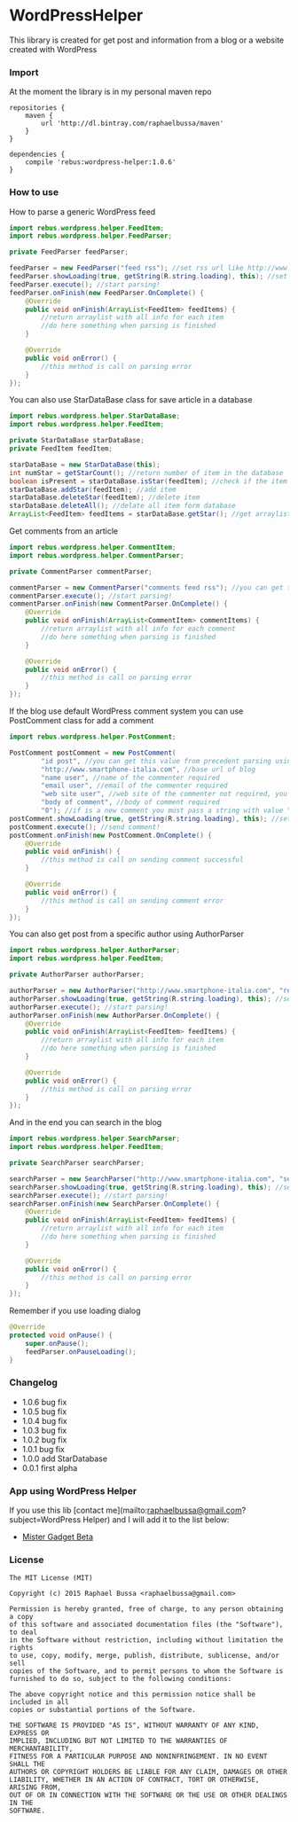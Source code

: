 # WordPressHelper
This library is created for get post and information from a blog or a website created with WordPress
### Import
At the moment the library is in my personal maven repo
```Gradle
repositories {
    maven {
        url 'http://dl.bintray.com/raphaelbussa/maven'
    }
}
```
```Gradle
dependencies {
    compile 'rebus:wordpress-helper:1.0.6'
}
```
### How to use
How to parse a generic WordPress feed
```java
import rebus.wordpress.helper.FeedItem;
import rebus.wordpress.helper.FeedParser;

private FeedParser feedParser;

feedParser = new FeedParser("feed rss"); //set rss url like http://www.smartphone-italia.com/feed
feedParser.showLoading(true, getString(R.string.loading), this); //set loading dialog, need boolean value, string to show and context
feedParser.execute(); //start parsing!
feedParser.onFinish(new FeedParser.OnComplete() {
    @Override
    public void onFinish(ArrayList<FeedItem> feedItems) {
        //return arraylist with all info for each item
        //do here something when parsing is finished
    }

    @Override
    public void onError() {
        //this method is call on parsing error
    }
});
```
You can also use StarDataBase class for save article in a database
```java
import rebus.wordpress.helper.StarDataBase;
import rebus.wordpress.helper.FeedItem;

private StarDataBase starDataBase;
private FeedItem feedItem;

starDataBase = new StarDataBase(this);
int numStar = getStarCount(); //return number of item in the database
boolean isPresent = starDataBase.isStar(feedItem); //check if the item is in the database, returns true if there is
starDataBase.addStar(feedItem); //add item
starDataBase.deleteStar(feedItem); //delete item
starDataBase.deleteAll(); //delate all item form database
ArrayList<FeedItem> feedItems = starDataBase.getStar(); //get arraylist with all item
```
Get comments from an article
```java
import rebus.wordpress.helper.CommentItem;
import rebus.wordpress.helper.CommentParser;

private CommentParser commentParser;

commentParser = new CommentParser("comments feed rss"); //you can get this value from precedent parsing using feedParser.getCommentRss();
commentParser.execute(); //start parsing!
commentParser.onFinish(new CommentParser.OnComplete() {
    @Override
    public void onFinish(ArrayList<CommentItem> commentItems) {
        //return arraylist with all info for each comment
        //do here something when parsing is finished
    }

    @Override
    public void onError() {
        //this method is call on parsing error
    }
});
```
If the blog use default WordPress comment system you can use PostComment class for add a comment
```java
import rebus.wordpress.helper.PostComment;

PostComment postComment = new PostComment(
        "id post", //you can get this value from precedent parsing using feedParser.getId();
        "http://www.smartphone-italia.com", //base url of blog
        "name user", //name of the commenter required
        "email user", //email of the commenter required
        "web site user", //web site of the commenter not required, you can pass an empty string
        "body of comment", //body of comment required
        "0"); //if is a new comment you must pass a string with value "0", if is an answer you must pass the id of the comment  to which you want to respond, you can get this value from precedent parsing commentItem.getId();
postComment.showLoading(true, getString(R.string.loading), this); //set loading dialog, need boolean value, string to show and context
postComment.execute(); //send comment!
postComment.onFinish(new PostComment.OnComplete() {
    @Override
    public void onFinish() {
        //this method is call on sending comment successful
    }

    @Override
    public void onError() {
        //this method is call on sending comment error
    }
});
```
You can also get post from a specific author using AuthorParser
```java
import rebus.wordpress.helper.AuthorParser;
import rebus.wordpress.helper.FeedItem;

private AuthorParser authorParser;

authorParser = new AuthorParser("http://www.smartphone-italia.com", "rebus"); //set url of blog and author nickname
authorParser.showLoading(true, getString(R.string.loading), this); //set loading dialog, need boolean value, string to show and context
authorParser.execute(); //start parsing!
authorParser.onFinish(new AuthorParser.OnComplete() {
    @Override
    public void onFinish(ArrayList<FeedItem> feedItems) {
        //return arraylist with all info for each item
        //do here something when parsing is finished
    }

    @Override
    public void onError() {
        //this method is call on parsing error
    }
});
```
And in the end you can search in the blog
```java
import rebus.wordpress.helper.SearchParser;
import rebus.wordpress.helper.FeedItem;

private SearchParser searchParser;

searchParser = new SearchParser("http://www.smartphone-italia.com", "search something"); //set url of blog and search query
searchParser.showLoading(true, getString(R.string.loading), this); //set loading dialog, need boolean value, string to show and context
searchParser.execute(); //start parsing!
searchParser.onFinish(new SearchParser.OnComplete() {
    @Override
    public void onFinish(ArrayList<FeedItem> feedItems) {
        //return arraylist with all info for each item
        //do here something when parsing is finished
    }

    @Override
    public void onError() {
        //this method is call on parsing error
    }
});
```
Remember if you use loading dialog
```java
@Override
protected void onPause() {
    super.onPause();
    feedParser.onPauseLoading();
}
```
### Changelog
- 1.0.6 bug fix
- 1.0.5 bug fix
- 1.0.4 bug fix
- 1.0.3 bug fix
- 1.0.2 bug fix
- 1.0.1 bug fix
- 1.0.0 add StarDatabase
- 0.0.1 first alpha

### App using WordPress Helper
If you use this lib [contact me](mailto:raphaelbussa@gmail.com?subject=WordPress Helper) and I will add it to the list below:
- [Mister Gadget Beta](https://play.google.com/store/apps/details?id=rebus.mister.gadget)

### License
```
The MIT License (MIT)

Copyright (c) 2015 Raphael Bussa <raphaelbussa@gmail.com>

Permission is hereby granted, free of charge, to any person obtaining a copy
of this software and associated documentation files (the "Software"), to deal
in the Software without restriction, including without limitation the rights
to use, copy, modify, merge, publish, distribute, sublicense, and/or sell
copies of the Software, and to permit persons to whom the Software is
furnished to do so, subject to the following conditions:

The above copyright notice and this permission notice shall be included in all
copies or substantial portions of the Software.

THE SOFTWARE IS PROVIDED "AS IS", WITHOUT WARRANTY OF ANY KIND, EXPRESS OR
IMPLIED, INCLUDING BUT NOT LIMITED TO THE WARRANTIES OF MERCHANTABILITY,
FITNESS FOR A PARTICULAR PURPOSE AND NONINFRINGEMENT. IN NO EVENT SHALL THE
AUTHORS OR COPYRIGHT HOLDERS BE LIABLE FOR ANY CLAIM, DAMAGES OR OTHER
LIABILITY, WHETHER IN AN ACTION OF CONTRACT, TORT OR OTHERWISE, ARISING FROM,
OUT OF OR IN CONNECTION WITH THE SOFTWARE OR THE USE OR OTHER DEALINGS IN THE
SOFTWARE.
```
